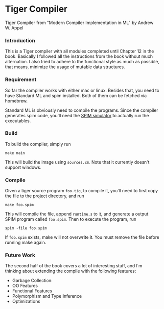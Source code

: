 Tiger Compiler
=====

Tiger Compiler from "Modern Compiler Implementation in ML" by Andrew
W. Appel


### Introduction

This is a Tiger compiler with all modules completed until Chapter 12
in the book. Basically I followed all the instructions from the book
without much alternation. I also tried to
adhere to the functional style as much as possible, that means,
minimize the usage of mutable data structures.


### Requirement

So far the compiler works with either mac or linux. Besides that,
you need to have Standard ML and spim installed. Both of them can be
fetched via homebrew.

Standard ML is obviously need to compile the programs. Since the
compiler generates spim code, you'll need the
[SPIM simulator](http://spimsimulator.sourceforge.net/) to actually
run the executables.

### Build
To build the compiler, simply run

```
make main
```

This will build the image using `sources.cm`. Note that it currently
doesn't support windows.

### Compile

Given a tiger source program `foo.tig`, to compile it, you'll need to first copy
the file to the project directory, and run

```
make foo.spim
```

This will compile the file, append `runtime.s` to it, and generate a
output SPIM program called `foo.spim`. Then to execute the program,
run

```
spim -file foo.spim
```

If `foo.spim` exists, make will not overwrite it. You must remove the file before running make again.

### Future Work

The second half of the book covers a lot of interesting stuff, and I'm
thinking about extending the compile with the following features:

* Garbage Collection
* OO Features
* Functional Features
* Polymorphism and Type Inference
* Optimizations
